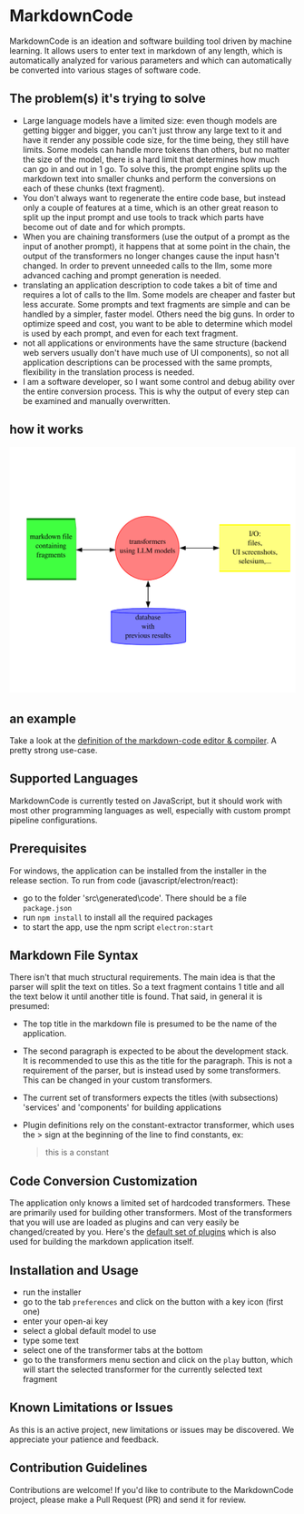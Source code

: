 # MarkdownCode

MarkdownCode is an ideation and software building tool driven by machine learning. It allows users to enter text in markdown of any length, which is automatically analyzed for various parameters and which can automatically be converted into various stages of software code.

## The problem(s) it's trying to solve
- Large language models have a limited size: even though models are getting bigger and bigger, you can't just throw any large text to it and have it render any possible code size, for the time being, they still have limits. Some models can handle more tokens than others, but no matter the size of the model, there is a hard limit that determines how much can go in and out in 1 go.
To solve this, the prompt engine splits up the markdown text into smaller chunks and perform the conversions on each of these chunks (text fragment).
- You don't always want to regenerate the entire code base, but instead only a couple of features at a time, which is an other great reason to split up the input prompt and use tools to track which parts have become out of date and for which prompts.
- When you are chaining transformers (use the output of a prompt as the input of another prompt), it happens that at some point in the chain, the output of the transformers no longer changes cause the input hasn't changed. In order to prevent unneeded calls to the llm, some more advanced caching and prompt generation is needed. 
- translating an application description to code takes a bit of time and requires a lot of calls to the llm. Some models are cheaper and faster but less accurate. Some prompts and text fragments are simple and can be handled by a simpler, faster model. Others need the big guns. In order to optimize speed and cost, you want to be able to determine which model is used by each prompt, and even for each text fragment.
- not all applications or environments have the same structure (backend web servers usually don't have much use of UI components), so not all application descriptions can be processed with the same prompts, flexibility in the translation process is needed.
- I am a software developer, so I want some control and debug ability over the entire conversion process. This is why the output of every step can be examined and manually overwritten.

## how it works
![diagram](./colored_filled_diagram.svg)

## an example
Take a look at the [definition of the markdown-code editor & compiler](https://github.com/jan-bogaerts/markdownCode/blob/main/src/markdownCode.md). A pretty strong use-case.

## Supported Languages

MarkdownCode is currently tested on JavaScript, but it should work with most other programming languages as well, especially with custom prompt pipeline configurations.

## Prerequisites

For windows, the application can be installed from the installer in the release section.
To run from code (javascript/electron/react):
 - go to the folder 'src\generated\code'. There should be a file `package.json`
 - run `npm install` to install all the required packages
 - to start the app, use the npm script `electron:start`

## Markdown File Syntax
There isn't that much structural requirements. The main idea is that the parser will split the text on titles. So a text fragment contains 1 title and all the text below it until another title is found.
That said, in general it is presumed:

- The top title in the markdown file is presumed to be the name of the application.
- The second paragraph is expected to be about the development stack. It is recommended to use this as the title for the paragraph. This is not a requirement of the parser, but is instead used by some transformers. This can be changed in your custom transformers.
- The current set of transformers expects the titles (with subsections) 'services' and 'components' for building applications
- Plugin definitions rely on the constant-extractor transformer, which uses the > sign at the beginning of the line to find constants, ex:

    > this is a constant


## Code Conversion Customization

The application only knows a limited set of hardcoded transformers. These are primarily used for building other transformers. Most of the transformers that you will use are loaded as plugins and can very easily be changed/created by you. Here's the [default set of plugins](https://github.com/jan-bogaerts/markdownCode/blob/main/src/plugins.md) which is also used for building the markdown application itself.

## Installation and Usage

- run the installer
- go to the tab `preferences` and click on the button with a key icon (first one)
- enter your open-ai key
- select a global default model to use
- type some text
- select one of the transformer tabs at the bottom
- go to the transformers menu section and click on the `play` button, which will start the selected transformer for the currently selected text fragment

## Known Limitations or Issues

As this is an active project, new limitations or issues may be discovered. We appreciate your patience and feedback.

## Contribution Guidelines

Contributions are welcome! If you'd like to contribute to the MarkdownCode project, please make a Pull Request (PR) and send it for review.

